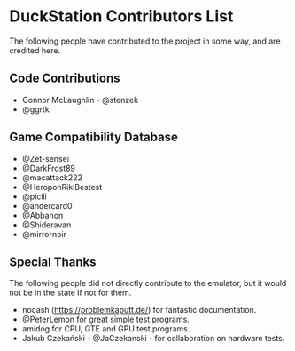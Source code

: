 # DuckStation Contributors List
The following people have contributed to the project in some way, and are credited here.

## Code Contributions
- Connor McLaughlin - @stenzek
- @ggrtk

## Game Compatibility Database
 - @Zet-sensei
 - @DarkFrost89
 - @macattack222
 - @HeroponRikiBestest
 - @picili
 - @andercard0
 - @Abbanon
 - @Shideravan
 - @mirrornoir

## Special Thanks
The following people did not directly contribute to the emulator, but it would not be in the state if not for them.
 - nocash (https://problemkaputt.de/) for fantastic documentation.
 - @PeterLemon for great simple test programs.
 - amidog for CPU, GTE and GPU test programs.
 - Jakub Czekański - @JaCzekanski - for collaboration on hardware tests.


